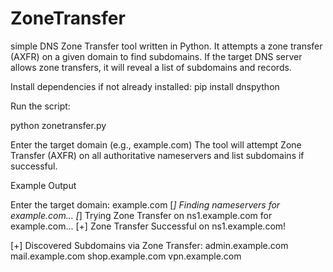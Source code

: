 # ZoneTransfer
simple DNS Zone Transfer tool written in Python. It attempts a zone transfer (AXFR) on a given domain to find subdomains. If the target DNS server allows zone transfers, it will reveal a list of subdomains and records.

Install dependencies if not already installed:
pip install dnspython

Run the script:

python zonetransfer.py

Enter the target domain (e.g., example.com)
The tool will attempt Zone Transfer (AXFR) on all authoritative nameservers and list subdomains if successful.

Example Output

Enter the target domain: example.com
[*] Finding nameservers for example.com...
[*] Trying Zone Transfer on ns1.example.com for example.com...
[+] Zone Transfer Successful on ns1.example.com!

[+] Discovered Subdomains via Zone Transfer:
admin.example.com
mail.example.com
shop.example.com
vpn.example.com
